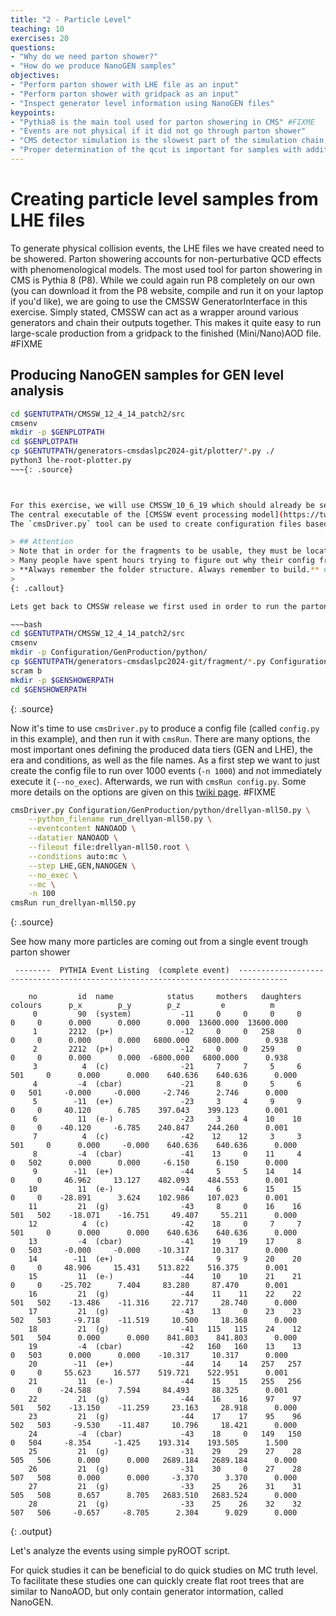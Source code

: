 ```yaml
---
title: "2 - Particle Level"
teaching: 10
exercises: 20
questions:
- "Why do we need parton shower?"
- "How do we produce NanoGEN samples"
objectives:
- "Perform parton shower with LHE file as an input"
- "Perform parton shower with gridpack as an input"
- "Inspect generator level information using NanoGEN files"
keypoints:
- "Pythia8 is the main tool used for parton showering in CMS" #FIXME
- "Events are not physical if it did not go through parton shower"
- "CMS detector simulation is the slowest part of the simulation chain, NanoGEN is a convenient shortcut to do quick physics studies"
- "Proper determination of the qcut is important for samples with additional partons included in the matrix element"
---
```


# Creating particle level samples from LHE files

To generate physical collision events, the LHE files we have created need to be showered.
Parton showering accounts for non-perturbative QCD effects with phenomenological models.
The most used tool for parton showering in CMS is Pythia 8 (P8).
While we could again run P8 completely on our own (you can download it from the P8 website, compile and run it on your laptop if you'd like), we are going to use the CMSSW GeneratorInterface in this exercise.
Simply stated, CMSSW can act as a wrapper around various generators and chain their outputs together.
This makes it quite easy to run large-scale production from a gridpack to the finished (Mini/Nano)AOD file. #FIXME

## Producing NanoGEN samples for GEN level analysis

~~~bash
cd $GENTUTPATH/CMSSW_12_4_14_patch2/src
cmsenv
mkdir -p $GENPLOTPATH
cd $GENPLOTPATH
cp $GENTUTPATH/generators-cmsdaslpc2024-git/plotter/*.py ./
python3 lhe-root-plotter.py
~~~{: .source}



For this exercise, we will use CMSSW_10_6_19 which should already be set up.
The central executable of the [CMSSW event processing model](https://twiki.cern.ch/twiki/bin/view/CMSPublic/WorkBookCMSSWFramework) is `cmsRun` which is controlled through a python configuration file.
The `cmsDriver.py` tool can be used to create configuration files based on the campaign, data tiers and a configuration fragment for the parton shower. #FIXME

> ## Attention
> Note that in order for the fragments to be usable, they must be located in a CMSSW package directory structure like below and you must build your CMSSW release area after adding or changing the file.
> Many people have spent hours trying to figure out why their config fragment either does not work at all or does not what it should because of this.
> **Always remember the folder structure. Always remember to build.** #FIXME
> 
{: .callout}

Lets get back to CMSSW release we first used in order to run the parton shower step with Pythia8.

~~~bash
cd $GENTUTPATH/CMSSW_12_4_14_patch2/src
cmsenv
mkdir -p Configuration/GenProduction/python/
cp $GENTUTPATH/generators-cmsdaslpc2024-git/fragment/*.py Configuration/GenProduction/python/
scram b
mkdir -p $GENSHOWERPATH
cd $GENSHOWERPATH
~~~
{: .source}

Now it's time to use `cmsDriver.py` to produce a config file (called `config.py` in this example), and then run it with `cmsRun`.
There are many options, the most important ones defining the produced data tiers (GEN and LHE), the era and conditions, as well as the file names.
As a first step we want to just create the config file to run over 1000 events (`-n 1000`) and not immediately execute it (`--no_exec`).
Afterwards, we run with `cmsRun config.py`.
Some more details on the options are given on this [twiki page](https://twiki.cern.ch/twiki/bin/view/CMSPublic/WorkBookGenIntro). #FIXME

~~~bash
cmsDriver.py Configuration/GenProduction/python/drellyan-mll50.py \
    --python_filename run_drellyan-mll50.py \
    --eventcontent NANOAOD \
    --datatier NANOAOD \
    --fileout file:drellyan-mll50.root \
    --conditions auto:mc \
    --step LHE,GEN,NANOGEN \
    --no_exec \
    --mc \
    -n 100
cmsRun run_drellyan-mll50.py
~~~
{: .source}

See how many more particles are coming out from a single event trough parton shower

~~~
 --------  PYTHIA Event Listing  (complete event)  ---------------------------------------------------------------------------------
 
    no         id  name            status     mothers   daughters     colours      p_x        p_y        p_z         e          m 
     0         90  (system)           -11     0     0     0     0     0     0      0.000      0.000      0.000  13600.000  13600.000
     1       2212  (p+)               -12     0     0   258     0     0     0      0.000      0.000   6800.000   6800.000      0.938
     2       2212  (p+)               -12     0     0   259     0     0     0      0.000      0.000  -6800.000   6800.000      0.938
     3          4  (c)                -21     7     7     5     6   501     0      0.000      0.000    640.636    640.636      0.000
     4         -4  (cbar)             -21     8     0     5     6     0   501     -0.000     -0.000     -2.746      2.746      0.000
     5        -11  (e+)               -23     3     4     9     9     0     0     40.120      6.785    397.043    399.123      0.001
     6         11  (e-)               -23     3     4    10    10     0     0    -40.120     -6.785    240.847    244.260      0.001
     7          4  (c)                -42    12    12     3     3   501     0      0.000     -0.000    640.636    640.636      0.000
     8         -4  (cbar)             -41    13     0    11     4     0   502      0.000      0.000     -6.150      6.150      0.000
     9        -11  (e+)               -44     5     5    14    14     0     0     46.962     13.127    482.093    484.553      0.001
    10         11  (e-)               -44     6     6    15    15     0     0    -28.891      3.624    102.986    107.023      0.001
    11         21  (g)                -43     8     0    16    16   501   502    -18.071    -16.751     49.407     55.211      0.000
    12          4  (c)                -42    18     0     7     7   501     0      0.000      0.000    640.636    640.636      0.000
    13         -4  (cbar)             -41    19    19    17     8     0   503     -0.000     -0.000    -10.317     10.317      0.000
    14        -11  (e+)               -44     9     9    20    20     0     0     48.906     15.431    513.822    516.375      0.001
    15         11  (e-)               -44    10    10    21    21     0     0    -25.702      7.404     83.280     87.470      0.001
    16         21  (g)                -44    11    11    22    22   501   502    -13.486    -11.316     22.717     28.740      0.000
    17         21  (g)                -43    13     0    23    23   502   503     -9.718    -11.519     10.500     18.368      0.000
    18         21  (g)                -41   115   115    24    12   501   504      0.000      0.000    841.803    841.803      0.000
    19         -4  (cbar)             -42   160   160    13    13     0   503      0.000      0.000    -10.317     10.317      0.000
    20        -11  (e+)               -44    14    14   257   257     0     0     55.623     16.577    519.721    522.951      0.001
    21         11  (e-)               -44    15    15   255   256     0     0    -24.588      7.594     84.493     88.325      0.001
    22         21  (g)                -44    16    16    97    97   501   502    -13.150    -11.259     23.163     28.918      0.000
    23         21  (g)                -44    17    17    95    96   502   503     -9.530    -11.487     10.796     18.421      0.000
    24         -4  (cbar)             -43    18     0   149   150     0   504     -8.354     -1.425    193.314    193.505      1.500
    25         21  (g)                -31    29    29    27    28   505   506      0.000      0.000   2689.184   2689.184      0.000
    26         21  (g)                -31    30     0    27    28   507   508      0.000      0.000     -3.370      3.370      0.000
    27         21  (g)                -33    25    26    31    31   505   508      0.657      8.705   2683.510   2683.524      0.000
    28         21  (g)                -33    25    26    32    32   507   506     -0.657     -8.705      2.304      9.029      0.000
~~~
{: .output}

Let's analyze the events using simple pyROOT script.

For quick studies it can be beneficial to do quick studies on MC truth level.
To facilitate these studies one can quickly create flat root trees that are similar to NanoAOD, but only contain generator intormation, called NanoGEN.

